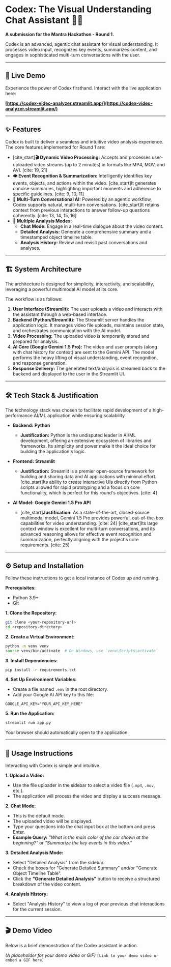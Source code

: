 # Codex: The Visual Understanding Chat Assistant 🎥🤖

[](https://www.python.org/)
[](https://streamlit.io)
[](https://ai.google.dev/)
[](https://opensource.org/licenses/MIT)

**A submission for the Mantra Hackathon - Round 1.**

Codex is an advanced, agentic chat assistant for visual understanding. It processes video input, recognizes key events, summarizes content, and engages in sophisticated multi-turn conversations with the user.

-----

## 🚀 Live Demo

Experience the power of Codex firsthand. Interact with the live application here:

**[https://codex-video-analyzer.streamlit.app/](https://codex-video-analyzer.streamlit.app/)**

-----

## ✨ Features

Codex is built to deliver a seamless and intuitive video analysis experience. The core features implemented for Round 1 are:

  * [cite\_start]**🎬 Dynamic Video Processing:** Accepts and processes user-uploaded video streams (up to 2 minutes) in formats like MP4, MOV, and AVI. [cite: 19, 21]
  * **👁️ Event Recognition & Summarization:** Intelligently identifies key events, objects, and actions within the video. [cite\_start]It generates concise summaries, highlighting important moments and adherence to specific guidelines. [cite: 9, 10, 11]
  * **💬 Multi-Turn Conversational AI:** Powered by an agentic workflow, Codex supports natural, multi-turn conversations. [cite\_start]It retains context from previous interactions to answer follow-up questions coherently. [cite: 13, 14, 15, 16]
  * **🔬 Multiple Analysis Modes:**
      * **Chat Mode:** Engage in a real-time dialogue about the video content.
      * **Detailed Analysis:** Generate a comprehensive summary and a timestamped object timeline table.
      * **Analysis History:** Review and revisit past conversations and analyses.

-----

## 🏗️ System Architecture

The architecture is designed for simplicity, interactivity, and scalability, leveraging a powerful multimodal AI model at its core.

The workflow is as follows:

1.  **User Interface (Streamlit):** The user uploads a video and interacts with the assistant through a web-based interface.
2.  **Backend (Python/Streamlit):** The Streamlit server handles the application logic. It manages video file uploads, maintains session state, and orchestrates communication with the AI model.
3.  **Video Processing:** The uploaded video is temporarily stored and prepared for analysis.
4.  **AI Core (Google Gemini 1.5 Pro):** The video and user prompts (along with chat history for context) are sent to the Gemini API. The model performs the heavy lifting of visual understanding, event recognition, and response generation.
5.  **Response Delivery:** The generated text/analysis is streamed back to the backend and displayed to the user in the Streamlit UI.

-----

## 🛠️ Tech Stack & Justification

The technology stack was chosen to facilitate rapid development of a high-performance AI/ML application while ensuring scalability.

  * **Backend:** **Python**

      * **Justification:** Python is the undisputed leader in AI/ML development, offering an extensive ecosystem of libraries and frameworks. Its simplicity and power make it the ideal choice for building the application's logic.

  * **Frontend:** **Streamlit**

      * **Justification:** Streamlit is a premier open-source framework for building and sharing data and AI applications with minimal effort. [cite\_start]Its ability to create interactive UIs directly from Python scripts allowed for rapid prototyping and a focus on core functionality, which is perfect for this round's objectives. [cite: 4]

  * **AI Model:** **Google Gemini 1.5 Pro API**

      * [cite\_start]**Justification:** As a state-of-the-art, closed-source multimodal model, Gemini 1.5 Pro provides powerful, out-of-the-box capabilities for video understanding. [cite: 24] [cite\_start]Its large context window is excellent for multi-turn conversations, and its advanced reasoning allows for effective event recognition and summarization, perfectly aligning with the project's core requirements. [cite: 25]

-----

## ⚙️ Setup and Installation

Follow these instructions to get a local instance of Codex up and running.

**Prerequisites:**

  * Python 3.9+
  * Git

**1. Clone the Repository:**

```bash
git clone <your-repository-url>
cd <repository-directory>
```

**2. Create a Virtual Environment:**

```bash
python -m venv venv
source venv/bin/activate  # On Windows, use `venv\Scripts\activate`
```

**3. Install Dependencies:**

```bash
pip install -r requirements.txt
```

**4. Set Up Environment Variables:**

  * Create a file named `.env` in the root directory.
  * Add your Google AI API key to this file:

<!-- end list -->

```
GOOGLE_API_KEY="YOUR_API_KEY_HERE"
```

**5. Run the Application:**

```bash
streamlit run app.py
```

Your browser should automatically open to the application.

-----

## 📖 Usage Instructions

Interacting with Codex is simple and intuitive.

**1. Upload a Video:**

  * Use the file uploader in the sidebar to select a video file (`.mp4`, `.mov`, etc.).
  * The application will process the video and display a success message.

**2. Chat Mode:**

  * This is the default mode.
  * The uploaded video will be displayed.
  * Type your questions into the chat input box at the bottom and press Enter.
  * **Example Query:** *"What is the main color of the car shown at the beginning?"* or *"Summarize the key events in this video."*

**3. Detailed Analysis Mode:**

  * Select "Detailed Analysis" from the sidebar.
  * Check the boxes for "Generate Detailed Summary" and/or "Generate Object Timeline Table".
  * Click the **"Generate Detailed Analysis"** button to receive a structured breakdown of the video content.

**4. Analysis History:**

  * Select "Analysis History" to view a log of your previous chat interactions for the current session.

-----

## 🎬 Demo Video

Below is a brief demonstration of the Codex assistant in action.

*(A placeholder for your demo video or GIF)*
`[Link to your demo video or embed a GIF here]`

